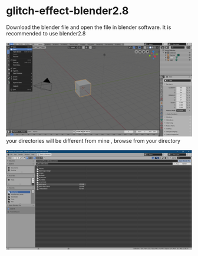 # glitch-effect-blender2.8
Download the blender file and open the file in blender software. It is recommended to use blender2.8<br>
<br>
![](/images/img1.png)<br>
your directories will be different from mine , browse from your directory <br>
<br>
![](/images/img2.png)<br>
